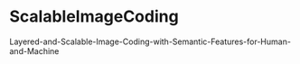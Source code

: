 # ScalableImageCoding
Layered-and-Scalable-Image-Coding-with-Semantic-Features-for-Human-and-Machine
